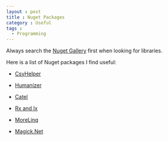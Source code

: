 ```yaml
---
layout : post
title : Nuget Packages
category : Useful
tags :
  - Programming
---
```


Always search the [Nuget Gallery](http://www.nuget.org/) first when looking for libraries.

Here is a list of Nuget packages I find useful:

- [CsvHelper](https://github.com/JoshClose/CsvHelper)
- [Humanizer](http://humanizr.net/)
- [Catel](http://www.catelproject.com/)
- [Rx and Ix](https://rx.codeplex.com/)
- [MoreLinq](https://code.google.com/p/morelinq/)

- [Magick.Net](https://magick.codeplex.com/)